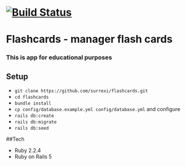 [![Build Status](https://travis-ci.org/surrexi/flashcards.svg?branch=master)](https://travis-ci.org/surrexi/flashcards)
===
Flashcards - manager flash cards
====

### This is app for educational purposes
## Setup

* `git clone https://github.com/surrexi/flashcards.git`
* `cd flashcards`
* `bundle install`
* `cp config/database.example.yml config/database.yml` and configure
* `rails db:create`
* `rails db:migrate`
* `rails db:seed`

##Tech

* Ruby 2.2.4
* Ruby on Rails 5
